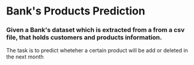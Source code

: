 # Bank's Products Prediction

### Given a Bank's dataset which is extracted from a from a csv file, that holds customers and products information. 
   The task is to predict wheteher a certain product will be add or deleted in the next month
